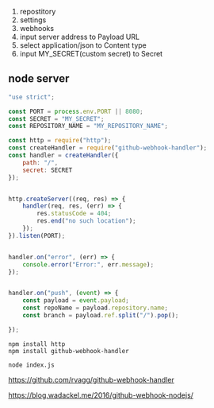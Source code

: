 1. repostitory
2. settings
3. webhooks
4. input server address to Payload URL
5. select application/json to Content type 
6. input MY_SECRET(custom secret) to Secret



node server
-----
```js
"use strict";

const PORT = process.env.PORT || 8080;
const SECRET = "MY_SECRET";  
const REPOSITORY_NAME = "MY_REPOSITORY_NAME"; 

const http = require("http");
const createHandler = require("github-webhook-handler");
const handler = createHandler({
    path: "/",
    secret: SECRET
});


http.createServer((req, res) => {
    handler(req, res, (err) => {
        res.statusCode = 404;
        res.end("no such location");
    });
}).listen(PORT);


handler.on("error", (err) => {
    console.error("Error:", err.message);
});


handler.on("push", (event) => {
    const payload = event.payload;
    const repoName = payload.repository.name;
    const branch = payload.ref.split("/").pop();

});
```
```
npm install http
npm install github-webhook-handler
```

```
node index.js
```



https://github.com/rvagg/github-webhook-handler

https://blog.wadackel.me/2016/github-webhook-nodejs/
